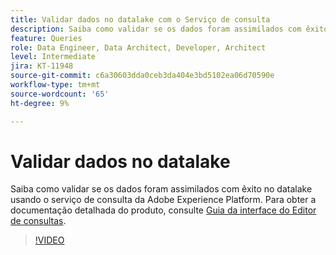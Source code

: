 ```yaml
---
title: Validar dados no datalake com o Serviço de consulta
description: Saiba como validar se os dados foram assimilados com êxito no datalake usando o serviço de consulta da Adobe Experience Platform.
feature: Queries
role: Data Engineer, Data Architect, Developer, Architect
level: Intermediate
jira: KT-11948
source-git-commit: c6a30603dda0ceb3da404e3bd5102ea06d70590e
workflow-type: tm+mt
source-wordcount: '65'
ht-degree: 9%

---
```


# Validar dados no datalake

Saiba como validar se os dados foram assimilados com êxito no datalake usando o serviço de consulta da Adobe Experience Platform. Para obter a documentação detalhada do produto, consulte [Guia da interface do Editor de consultas](https://experienceleague.adobe.com/docs/experience-platform/query/home.html?lang=pt-BR).

>[!VIDEO](https://video.tv.adobe.com/v/3416130?learn=on)

